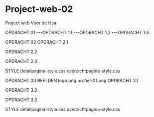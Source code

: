 # Project-web-02
Project web Voor de Hva

OPDRACHT 01
---OPDRACHT 1.1
---OPDRACHT 1.2
---OPDRACHT 1.3
      
      
OPDRACHT 02
  OPDRACHT 2.1
    
  OPDRACHT 2.2
    
  OPDRACHT 2.3
    
  STYLE
    detailpagina-style.css
    overzichtpagina-style.css
    
    
OPDRACHT 03
  BEELDEN
    logo.png
    profiel-01.png
  OPDRACHT 3.1
    
  OPDRACHT 3.2
    
  OPDRACHT 3.3
    
  STYLE
    detailpagina-style.css
    overzichtpagina-style.css
